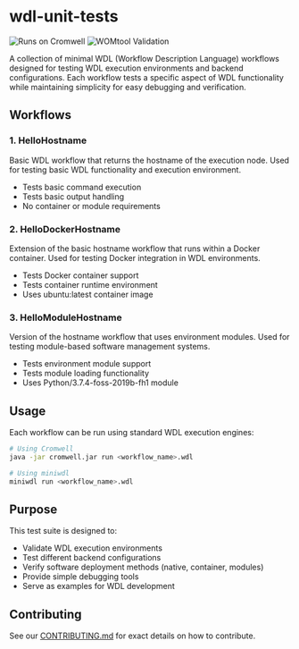 # wdl-unit-tests

![Runs on Cromwell](https://github.com/FredHutch/wdl-unit-tests/actions/workflows/cromwell-test-run.yml/badge.svg)
![WOMtool Validation](https://github.com/FredHutch/wdl-unit-tests/actions/workflows/womtools-validate.yml/badge.svg)

A collection of minimal WDL (Workflow Description Language) workflows designed for testing WDL execution environments and backend configurations. Each workflow tests a specific aspect of WDL functionality while maintaining simplicity for easy debugging and verification.

## Workflows

### 1. HelloHostname
Basic WDL workflow that returns the hostname of the execution node. Used for testing basic WDL functionality and execution environment.
- Tests basic command execution
- Tests basic output handling
- No container or module requirements

### 2. HelloDockerHostname
Extension of the basic hostname workflow that runs within a Docker container. Used for testing Docker integration in WDL environments.
- Tests Docker container support
- Tests container runtime environment
- Uses ubuntu:latest container image

### 3. HelloModuleHostname
Version of the hostname workflow that uses environment modules. Used for testing module-based software management systems.
- Tests environment module support
- Tests module loading functionality
- Uses Python/3.7.4-foss-2019b-fh1 module

## Usage
Each workflow can be run using standard WDL execution engines:

```bash
# Using Cromwell
java -jar cromwell.jar run <workflow_name>.wdl

# Using miniwdl
miniwdl run <workflow_name>.wdl
```

## Purpose
This test suite is designed to:
- Validate WDL execution environments
- Test different backend configurations
- Verify software deployment methods (native, container, modules)
- Provide simple debugging tools
- Serve as examples for WDL development

## Contributing
See our [CONTRIBUTING.md](.github/CONTRIBUTING.md) for exact details on how to contribute.


